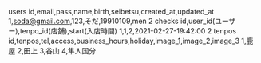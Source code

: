 
users
id,email,pass,name,birth,seibetsu,created_at,updated_at
1,soda@gmail.com,123,そだ,19910109,men
2
checks
id,user_id(ユーザー),tenpo_id(店舗),start(入店時間)
1,1,2,2021-02-27-19:42:00
2
tenpos
id,tenpos,tel,access,business_hours,holiday,image_1,image_2,image_3
1,鹿屋
2,田上
3,谷山
4,隼人国分
